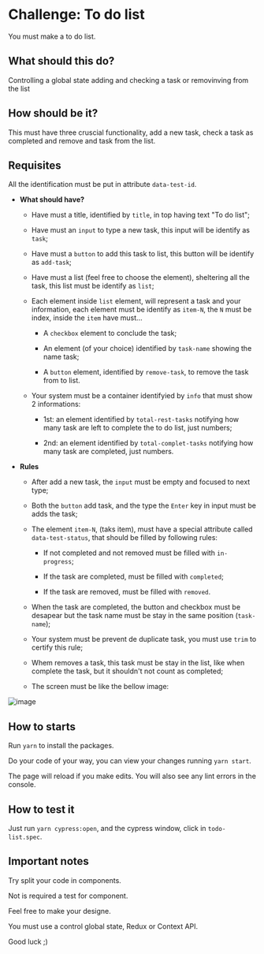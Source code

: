 # Challenge: To do list 

You must make a to do list.

## What should this do?

Controlling a global state adding and checking a task or removinving from the list

## How should be it?

This must have three cruscial functionality, add a new task, check a task as completed and remove and task from the list.

## Requisites

All the identification must be put in attribute `data-test-id`.

* **What should have?**

  * Have must a title, identified by `title`, in top having text "To do list";

  * Have must an `input` to type a new task, this input will be identify as `task`;

  * Have must a `button` to add this task to list, this button will be identify as `add-task`;

  * Have must a list (feel free to choose the element), sheltering all the task, this list must be identify as `list`;

  * Each element inside `list` element, will represent a task and your information, each element must be identify as `item-N`, the `N` must be index, inside the `item` have must...

    * A `checkbox` element to conclude the task;
    
    * An element (of your choice) identified by `task-name` showing the name task;
    
    * A `button` element, identified by `remove-task`, to remove the task from to list.

  * Your system must be a container identifyied by `info` that must show 2 informations:

    * 1st: an element identified by `total-rest-tasks` notifying how many task are left to complete the to do list, just numbers;

    * 2nd: an element identified by `total-complet-tasks` notifying how many task are completed, just numbers.

* **Rules**

  * After add a new task, the `input` must be empty and focused to next type;

  * Both the `button` add task, and the type the `Enter` key in input must be adds the task;

  * The element `item-N`, (taks item), must have a special attribute called `data-test-status`, that should be filled by following rules:

    * If not completed and not removed must be filled with `in-progress`;

    * If the task are completed, must be filled with `completed`;

    * If the task are removed, must be filled with `removed`.

  * When the task are completed, the button and checkbox must be desapear but the task name must be stay in the same position (`task-name`);

  * Your system must be prevent de duplicate task, you must use `trim` to certify this rule;

  * Whem removes a task, this task must be stay in the list, like when complete the task, but it shouldn't not count as completed;

  * The screen must be like the bellow image:

![image](https://user-images.githubusercontent.com/55498940/124767042-d5d4e400-df0d-11eb-8f89-6ea71d963c5e.png)


## How to starts

Run `yarn` to install the packages.

Do your code of your way, you can view your changes running `yarn start`.

The page will reload if you make edits. You will also see any lint errors in the console.

## How to test it

Just run `yarn cypress:open`, and the cypress window, click in `todo-list.spec`.

## Important notes

Try split your code in components.

Not is required a test for component.

Feel free to make your designe.

You must use a control global state, Redux or Context API.

Good luck ;)
